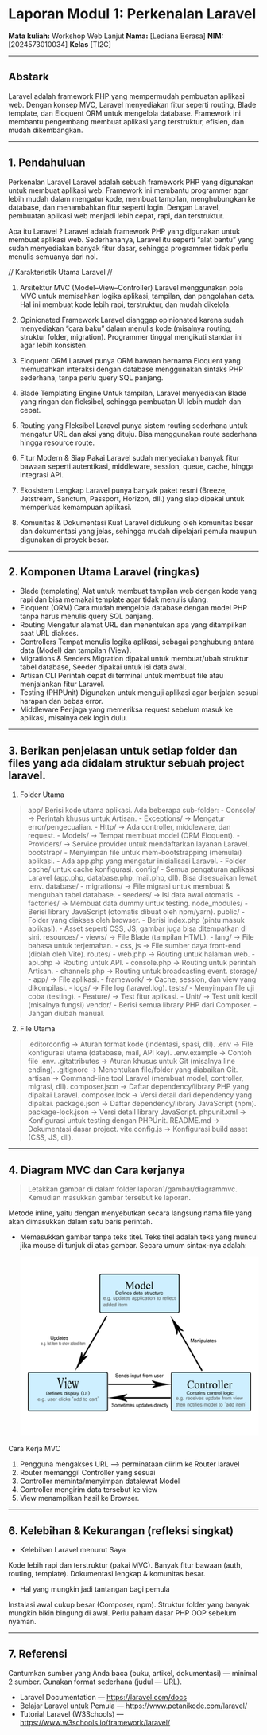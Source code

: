 # Laporan Modul 1: Perkenalan Laravel
**Mata kuliah:** Workshop Web Lanjut
**Nama:** [Lediana Berasa]
**NIM:** [2024573010034]
**Kelas** [TI2C]

---

## Abstark
Laravel adalah framework PHP yang mempermudah pembuatan aplikasi web. Dengan konsep MVC, Laravel menyediakan fitur seperti routing, Blade template, dan Eloquent ORM untuk mengelola database. Framework ini membantu pengembang membuat aplikasi yang terstruktur, efisien, dan mudah dikembangkan.

---

## 1. Pendahuluan

Perkenalan Laravel
Laravel adalah sebuah framework PHP yang digunakan untuk membuat aplikasi web. Framework ini membantu programmer agar lebih mudah dalam mengatur kode, membuat tampilan, menghubungkan ke database, dan menambahkan fitur seperti login. Dengan Laravel, pembuatan aplikasi web menjadi lebih cepat, rapi, dan terstruktur.

Apa itu Laravel ?
Laravel adalah framework PHP yang digunakan untuk membuat aplikasi web.
Sederhananya, Laravel itu seperti “alat bantu” yang sudah menyediakan banyak fitur dasar, sehingga programmer tidak perlu menulis semuanya dari nol.

// Karakteristik Utama Laravel //

1. Arsitektur MVC (Model–View–Controller)
    Laravel menggunakan pola MVC untuk memisahkan logika aplikasi, tampilan, dan pengolahan data. Hal ini membuat kode lebih rapi, terstruktur, dan mudah dikelola.

2. Opinionated Framework
    Laravel dianggap opinionated karena sudah menyediakan “cara baku” dalam menulis kode (misalnya routing, struktur folder, migration). Programmer tinggal mengikuti standar ini agar lebih konsisten.

3. Eloquent ORM
    Laravel punya ORM bawaan bernama Eloquent yang memudahkan interaksi dengan database menggunakan sintaks PHP sederhana, tanpa perlu query SQL panjang.

4. Blade Templating Engine
    Untuk tampilan, Laravel menyediakan Blade yang ringan dan fleksibel, sehingga pembuatan UI lebih mudah dan cepat.

5. Routing yang Fleksibel
    Laravel punya sistem routing sederhana untuk mengatur URL dan aksi yang dituju. Bisa menggunakan route sederhana hingga resource route.

6. Fitur Modern & Siap Pakai
    Laravel sudah menyediakan banyak fitur bawaan seperti autentikasi, middleware, session, queue, cache, hingga integrasi API.

7. Ekosistem Lengkap
    Laravel punya banyak paket resmi (Breeze, Jetstream, Sanctum, Passport, Horizon, dll.) yang siap dipakai untuk memperluas kemampuan aplikasi.

8. Komunitas & Dokumentasi Kuat
    Laravel didukung oleh komunitas besar dan dokumentasi yang jelas, sehingga mudah dipelajari pemula maupun digunakan di proyek besar.

---

## 2. Komponen Utama Laravel (ringkas)

- Blade (templating)
    Alat untuk membuat tampilan web dengan kode yang rapi dan bisa memakai template agar tidak menulis ulang.
- Eloquent (ORM)
    Cara mudah mengelola database dengan model PHP tanpa harus menulis query SQL panjang.
- Routing
    Mengatur alamat URL dan menentukan apa yang ditampilkan saat URL diakses.
- Controllers
    Tempat menulis logika aplikasi, sebagai penghubung antara data (Model) dan tampilan (View).
- Migrations & Seeders
    Migration dipakai untuk membuat/ubah struktur tabel database, Seeder dipakai untuk isi data awal.
- Artisan CLI
    Perintah cepat di terminal untuk membuat file atau menjalankan fitur Laravel.
- Testing (PHPUnit)
    Digunakan untuk menguji aplikasi agar berjalan sesuai harapan dan bebas error.
- Middleware 
     Penjaga yang memeriksa request sebelum masuk ke aplikasi, misalnya cek login dulu.

---

## 3. Berikan penjelasan untuk setiap folder dan files yang ada didalam struktur sebuah project laravel.

1. Folder Utama

> app/
    Berisi kode utama aplikasi. Ada beberapa sub-folder:
        - Console/ → Perintah khusus untuk Artisan.
        - Exceptions/ → Mengatur error/pengecualian.
        - Http/ → Ada controller, middleware, dan request.
        - Models/ → Tempat membuat model (ORM Eloquent).
        - Providers/ → Service provider untuk mendaftarkan layanan Laravel.
> bootstrap/
        - Menyimpan file untuk mem-bootstrapping (memulai) aplikasi.
        - Ada app.php yang mengatur inisialisasi Laravel.
        - Folder cache/ untuk cache konfigurasi.
> config/
        - Semua pengaturan aplikasi Laravel (app.php, database.php, mail.php, dll).
        Bisa disesuaikan lewat .env.
> database/
        - migrations/ → File migrasi untuk membuat & mengubah tabel database.
        - seeders/ → Isi data awal otomatis.
        - factories/ → Membuat data dummy untuk testing.
> node_modules/
        - Berisi library JavaScript (otomatis dibuat oleh npm/yarn).
> public/
        - Folder yang diakses oleh browser.
        - Berisi index.php (pintu masuk aplikasi).
        - Asset seperti CSS, JS, gambar juga bisa ditempatkan di sini.
> resources/
        - views/ → File Blade (tampilan HTML).
        - lang/ → File bahasa untuk terjemahan.
        - css, js → File sumber daya front-end (diolah oleh Vite).
> routes/
        - web.php → Routing untuk halaman web.
        - api.php → Routing untuk API.
        - console.php → Routing untuk perintah Artisan.
        - channels.php → Routing untuk broadcasting event.
> storage/
        - app/ → File aplikasi.
        - framework/ → Cache, session, dan view yang dikompilasi.
        - logs/ → File log (laravel.log).
> tests/
        - Menyimpan file uji coba (testing).
        - Feature/ → Test fitur aplikasi.
        - Unit/ → Test unit kecil (misalnya fungsi)
> vendor/
        - Berisi semua library PHP dari Composer.
        - Jangan diubah manual.

2. File Utama

> .editorconfig → Aturan format kode (indentasi, spasi, dll).
> .env → File konfigurasi utama (database, mail, API key).
> .env.example → Contoh file .env.
> .gitattributes → Aturan khusus untuk Git (misalnya line ending).
> .gitignore → Menentukan file/folder yang diabaikan Git.
> artisan → Command-line tool Laravel (membuat model, controller, migrasi, dll).
> composer.json → Daftar dependency/library PHP yang dipakai Laravel.
> composer.lock → Versi detail dari dependency yang dipakai.
> package.json → Daftar dependency/library JavaScript (npm).
> package-lock.json → Versi detail library JavaScript.
> phpunit.xml → Konfigurasi untuk testing dengan PHPUnit.
> README.md → Dokumentasi dasar project.
> vite.config.js → Konfigurasi build asset (CSS, JS, dll).

---

## 4. Diagram MVC dan Cara kerjanya

> Letakkan gambar di dalam folder laporan1/gambar/diagrammvc. Kemudian masukkan gambar tersebut ke laporan. 

Metode inline, yaitu dengan menyebutkan secara langsung nama file yang akan dimasukkan dalam satu baris perintah.
- Memasukkan gambar tanpa teks titel. Teks titel adalah teks yang muncul jika mouse di tunjuk di atas gambar.        Secara umum sintax-nya adalah:

   ![Diagram MVC](./gambar/diagrammvc.png)

Cara Kerja MVC

1. Pengguna mengakses URL --> perminataan diirim ke Router laravel
2. Router memanggil Controller yang sesuai
3. Controller meminta/menyimpan datalewat Model
4. Controller mengirim data tersebut ke view
5. View menampilkan hasil ke Browser. 

---

## 6. Kelebihan & Kekurangan (refleksi singkat)
- Kelebihan Laravel menurut Saya

Kode lebih rapi dan terstruktur (pakai MVC).
Banyak fitur bawaan (auth, routing, template).
Dokumentasi lengkap & komunitas besar.

- Hal yang mungkin jadi tantangan bagi pemula

Instalasi awal cukup besar (Composer, npm).
Struktur folder yang banyak mungkin bikin bingung di awal.
Perlu paham dasar PHP OOP sebelum nyaman.

---

## 7. Referensi
Cantumkan sumber yang Anda baca (buku, artikel, dokumentasi) — minimal 2 sumber. Gunakan format sederhana (judul — URL).

- Laravel Documentation — https://laravel.com/docs
- Belajar Laravel untuk Pemula — https://www.petanikode.com/laravel/
- Tutorial Laravel (W3Schools) — https://www.w3schools.io/framework/laravel/

